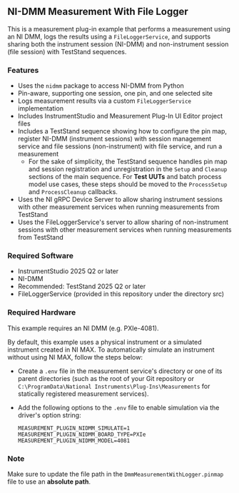 ## NI-DMM Measurement With File Logger

This is a measurement plug-in example that performs a measurement using an NI DMM, logs the results
using a `FileLoggerService`, and supports sharing both the instrument session (NI-DMM)
and non-instrument session (file session) with TestStand sequences.

### Features

- Uses the `nidmm` package to access NI-DMM from Python
- Pin-aware, supporting one session, one pin, and one selected site
- Logs measurement results via a custom `FileLoggerService` implementation
- Includes InstrumentStudio and Measurement Plug-In UI Editor project files
- Includes a TestStand sequence showing how to configure the pin map, register NI-DMM
  (instrument sessions) with session management service and file sessions (non-instrument)
  with file service, and run a measurement
  - For the sake of simplicity, the TestStand sequence handles pin map and
    session registration and unregistration in the `Setup` and `Cleanup`
    sections of the main sequence. For **Test UUTs** and batch process model use
    cases, these steps should be moved to the `ProcessSetup` and
    `ProcessCleanup` callbacks.
- Uses the NI gRPC Device Server to allow sharing instrument sessions with other
  measurement services when running measurements from TestStand
- Uses the FileLoggerService's server to allow sharing of non-instrument sessions
  with other measurement services when running measurements from TestStand

### Required Software

- InstrumentStudio 2025 Q2 or later
- NI-DMM
- Recommended: TestStand 2025 Q2 or later
- FileLoggerService (provided in this repository under the directory src)

### Required Hardware

This example requires an NI DMM (e.g. PXIe-4081).

By default, this example uses a physical instrument or a simulated instrument
created in NI MAX. To automatically simulate an instrument without using NI MAX,
follow the steps below:

- Create a `.env` file in the measurement service's directory or one of its
  parent directories (such as the root of your Git repository or
  `C:\ProgramData\National Instruments\Plug-Ins\Measurements` for statically
  registered measurement services).
- Add the following options to the `.env` file to enable simulation via the
  driver's option string:

  ```
  MEASUREMENT_PLUGIN_NIDMM_SIMULATE=1
  MEASUREMENT_PLUGIN_NIDMM_BOARD_TYPE=PXIe
  MEASUREMENT_PLUGIN_NIDMM_MODEL=4081
  ```

### Note

Make sure to update the file path in the `DmmMeasurementWithLogger.pinmap` file to use an **absolute path**.
